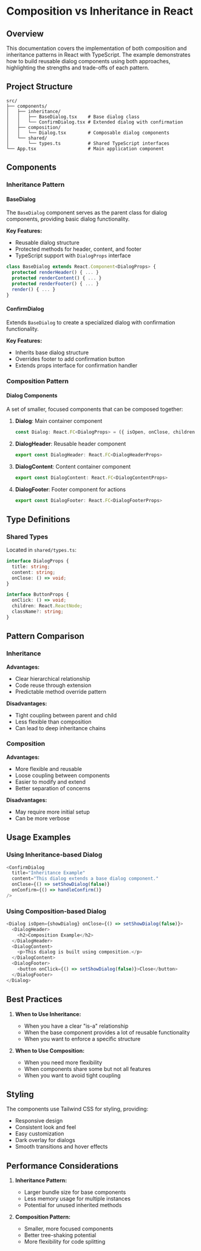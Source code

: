 # Composition vs Inheritance in React

## Overview
This documentation covers the implementation of both composition and inheritance patterns in React with TypeScript. The example demonstrates how to build reusable dialog components using both approaches, highlighting the strengths and trade-offs of each pattern.

## Project Structure
```
src/
├── components/
│   ├── inheritance/
│   │   ├── BaseDialog.tsx    # Base dialog class
│   │   └── ConfirmDialog.tsx # Extended dialog with confirmation
│   ├── composition/
│   │   └── Dialog.tsx        # Composable dialog components
│   └── shared/
│       └── types.ts          # Shared TypeScript interfaces
└── App.tsx                   # Main application component
```

## Components

### Inheritance Pattern

#### BaseDialog
The `BaseDialog` component serves as the parent class for dialog components, providing basic dialog functionality.

**Key Features:**
- Reusable dialog structure
- Protected methods for header, content, and footer
- TypeScript support with `DialogProps` interface

```typescript
class BaseDialog extends React.Component<DialogProps> {
  protected renderHeader() { ... }
  protected renderContent() { ... }
  protected renderFooter() { ... }
  render() { ... }
}
```

#### ConfirmDialog
Extends `BaseDialog` to create a specialized dialog with confirmation functionality.

**Key Features:**
- Inherits base dialog structure
- Overrides footer to add confirmation button
- Extends props interface for confirmation handler

### Composition Pattern

#### Dialog Components
A set of smaller, focused components that can be composed together:

1. **Dialog**: Main container component
   ```typescript
   const Dialog: React.FC<DialogProps> = ({ isOpen, onClose, children })
   ```

2. **DialogHeader**: Reusable header component
   ```typescript
   export const DialogHeader: React.FC<DialogHeaderProps>
   ```

3. **DialogContent**: Content container component
   ```typescript
   export const DialogContent: React.FC<DialogContentProps>
   ```

4. **DialogFooter**: Footer component for actions
   ```typescript
   export const DialogFooter: React.FC<DialogFooterProps>
   ```

## Type Definitions

### Shared Types
Located in `shared/types.ts`:

```typescript
interface DialogProps {
  title: string;
  content: string;
  onClose: () => void;
}

interface ButtonProps {
  onClick: () => void;
  children: React.ReactNode;
  className?: string;
}
```

## Pattern Comparison

### Inheritance
**Advantages:**
- Clear hierarchical relationship
- Code reuse through extension
- Predictable method override pattern

**Disadvantages:**
- Tight coupling between parent and child
- Less flexible than composition
- Can lead to deep inheritance chains

### Composition
**Advantages:**
- More flexible and reusable
- Loose coupling between components
- Easier to modify and extend
- Better separation of concerns

**Disadvantages:**
- May require more initial setup
- Can be more verbose

## Usage Examples

### Using Inheritance-based Dialog
```typescript
<ConfirmDialog
  title="Inheritance Example"
  content="This dialog extends a base dialog component."
  onClose={() => setShowDialog(false)}
  onConfirm={() => handleConfirm()}
/>
```

### Using Composition-based Dialog
```typescript
<Dialog isOpen={showDialog} onClose={() => setShowDialog(false)}>
  <DialogHeader>
    <h2>Composition Example</h2>
  </DialogHeader>
  <DialogContent>
    <p>This dialog is built using composition.</p>
  </DialogContent>
  <DialogFooter>
    <button onClick={() => setShowDialog(false)}>Close</button>
  </DialogFooter>
</Dialog>
```

## Best Practices

1. **When to Use Inheritance:**
   - When you have a clear "is-a" relationship
   - When the base component provides a lot of reusable functionality
   - When you want to enforce a specific structure

2. **When to Use Composition:**
   - When you need more flexibility
   - When components share some but not all features
   - When you want to avoid tight coupling

## Styling

The components use Tailwind CSS for styling, providing:
- Responsive design
- Consistent look and feel
- Easy customization
- Dark overlay for dialogs
- Smooth transitions and hover effects

## Performance Considerations

1. **Inheritance Pattern:**
   - Larger bundle size for base components
   - Less memory usage for multiple instances
   - Potential for unused inherited methods

2. **Composition Pattern:**
   - Smaller, more focused components
   - Better tree-shaking potential
   - More flexibility for code splitting
